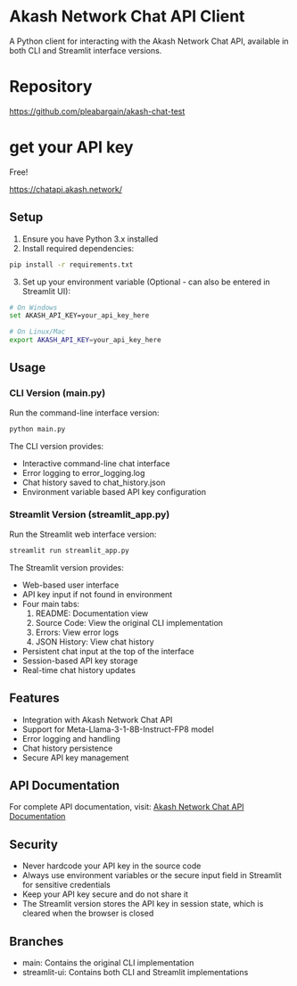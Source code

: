 # Akash Network Chat API Client

A Python client for interacting with the Akash Network Chat API, available in both CLI and Streamlit interface versions.

# Repository
https://github.com/pleabargain/akash-chat-test


# get your API key

Free!

https://chatapi.akash.network/


## Setup

1. Ensure you have Python 3.x installed
2. Install required dependencies:
```bash
pip install -r requirements.txt
```

3. Set up your environment variable (Optional - can also be entered in Streamlit UI):
```bash
# On Windows
set AKASH_API_KEY=your_api_key_here

# On Linux/Mac
export AKASH_API_KEY=your_api_key_here
```

## Usage

### CLI Version (main.py)
Run the command-line interface version:
```bash
python main.py
```

The CLI version provides:
- Interactive command-line chat interface
- Error logging to error_logging.log
- Chat history saved to chat_history.json
- Environment variable based API key configuration

### Streamlit Version (streamlit_app.py)
Run the Streamlit web interface version:
```bash
streamlit run streamlit_app.py
```

The Streamlit version provides:
- Web-based user interface
- API key input if not found in environment
- Four main tabs:
  1. README: Documentation view
  2. Source Code: View the original CLI implementation
  3. Errors: View error logs
  4. JSON History: View chat history
- Persistent chat input at the top of the interface
- Session-based API key storage
- Real-time chat history updates

## Features

- Integration with Akash Network Chat API
- Support for Meta-Llama-3-1-8B-Instruct-FP8 model
- Error logging and handling
- Chat history persistence
- Secure API key management

## API Documentation

For complete API documentation, visit:
[Akash Network Chat API Documentation](https://chatapi.akash.network/)

## Security

- Never hardcode your API key in the source code
- Always use environment variables or the secure input field in Streamlit for sensitive credentials
- Keep your API key secure and do not share it
- The Streamlit version stores the API key in session state, which is cleared when the browser is closed

## Branches

- main: Contains the original CLI implementation
- streamlit-ui: Contains both CLI and Streamlit implementations
